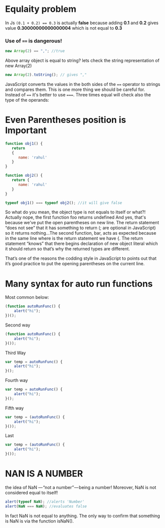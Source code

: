 # Equlaity problem
In Js `(0.1 + 0.2) == 0.3` is actually **false** because adding **0.1** and **0.2** gives value **0.30000000000000004** which is not equal to **0.3**

### Use of `==` is dangerous!

```javascript
new Array(2) == ","; //true
```
Above array object is equal to string? 
lets check the string representation  of new Array(2)
```javascript
new Array(2).toString(); // gives ","
```
JavaScript converts the values in the both sides of the `==` operator to strings and compares them. This is one more thing we should be careful for. Instead of `==` it's better to use `===`. Three times equal will check also the type of the operands:



# Even Parentheses position is Important
```javascript
function obj1() {
   return
   {
      name: 'rahul'
   }
}

function obj2() {
   return {
      name: 'rahul'
   }
}

typeof obj1() === typeof obj2(); //it will give false
```

So what do you mean, the object type is not equals to itself or what?! Actually nope, the first function foo returns undefined And yes, that's because we've put the open parentheses on new line. The return statement “does not see” that it has something to return (; are optional in JavaScript) so it returns nothing…The second function, bar, acts as expected because in the same line where is the return statement we have {. The return statement “knows” that there begins declaration of new object literal which it should return so that’s why the returned types are different.

That’s one of the reasons the codding style in JavaScript to points out that it’s good practice to put the opening parentheses on the current line.

# Many syntax for auto run functions

Most common below:
```javascript
(function autoRunFunc() {
    alert("hi");
})();
```
Second way
```javascript
(function autoRunFunc() {
    alert("hi");
}());
```
Third Way
```javascript
var temp = autoRunFunc() {
    alert("hi");
}();
```

Fourth way
```javascript
var temp = autoRunFunc() {
    alert("hi");
}();
```
Fifth way
```javascript
var temp = (autoRunFunc() {
    alert("hi");
}());
```
Last
```javascript
var temp = (autoRunFunc() {
    alert("hi");
}());
```

# NAN IS A NUMBER
the idea of NaN — “not a number” — being a number! Moreover, NaN is not considered equal to itself!

```javascript
alert(typeof NaN); //alerts 'Number'
alert(NaN === NaN); //evaluates false
```
In fact NaN is not equal to anything. The only way to confirm that something is NaN is via the function isNaN().

